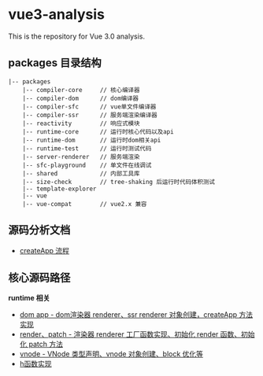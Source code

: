 # vue3-analysis
This is the repository for Vue 3.0 analysis.

## packages 目录结构

```shell
|-- packages
    |-- compiler-core     // 核心编译器
    |-- compiler-dom      // dom编译器
    |-- compiler-sfc      // vue单文件编译器
    |-- compiler-ssr      // 服务端渲染编译器
    |-- reactivity        // 响应式模块
    |-- runtime-core      // 运行时核心代码以及api
    |-- runtime-dom       // 运行时dom相关api
    |-- runtime-test      // 运行时测试代码
    |-- server-renderer   // 服务端渲染
    |-- sfc-playground    // 单文件在线调试
    |-- shared            // 内部工具库
    |-- size-check        // tree-shaking 后运行时代码体积测试
    |-- template-explorer
    |-- vue
    |-- vue-compat        // vue2.x 兼容
```
## 源码分析文档

- [createApp 流程](docs/createApp流程.md)

## 核心源码路径

**runtime 相关**
- [dom app - dom渲染器 renderer、ssr renderer 对象创建，createApp 方法实现](packages/runtime-dom/src/index.ts)
- [render、patch - 渲染器 renderer 工厂函数实现、初始化 render 函数、初始化 patch 方法](packages/runtime-core/src/renderer.ts)
- [vnode - VNode 类型声明、vnode 对象创建、block 优化等](packages/runtime-core/src/vnode.ts)
- [h函数实现](packages/runtime-core/src/h.ts)

